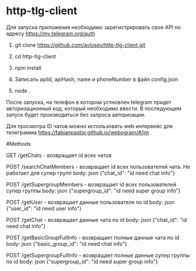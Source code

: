 # http-tlg-client

Для запуска приложения необходимо зарегистрировать свое API по адресу https://my.telegram.org/auth

1. git clone https://github.com/avlosev/http-tlg-client.git

2. cd http-tlg-client

3. npm install

4. Записать apiId, apiHash, name и phoneNumber в файл config.json

4. node .

После запуска, на телефон в котором устновлен telegram придет авторизационный код, который необходимо ввести. В последующем запуск будет производиться без запроса авторизации.

Для просмотра ID чатов можно использовать web интервейс для телеграмма https://fabianpastor.github.io/webogram/#/im

#Methods

GET /getChats - возвращает id всех чатов

POST /searchChatMembers - возвращает id всех пользователей чата. Не работает для супер групп
  body: json {"chat_id": "id need chat info"}
  
POST /getSupergroupMembers - возвращает id всех пользователей супер группы
  body: json {"supergroup_id": "id need super group info"}

POST /getUser - возвращает данные пользователя по id
  body: json {"user_id": "id need user info"}

POST /getChat - возвращает данные чата по id
  body: json {"chat_id": "id need chat info"}

POST /getBasicGroupFullInfo - возвращает полные данные чата по id
  body: json {"basic_group_id": "id need chat info"}

POST /getSupergroupFullInfo - возвращает полные данные супер группы по id
  body: json {"supergroup_id": "id need super group info"}
